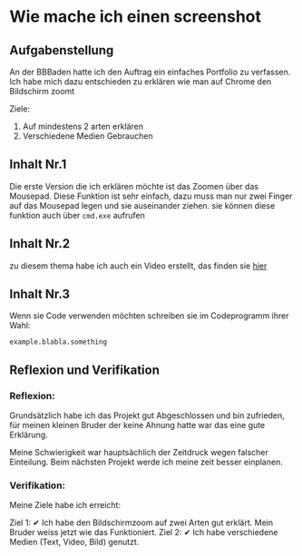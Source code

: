 # Wie mache ich einen screenshot


## Aufgabenstellung

An der BBBaden hatte ich den Auftrag ein einfaches Portfolio zu verfassen. Ich habe mich dazu entschieden zu erklären wie man auf Chrome den Bildschirm zoomt

Ziele:
1. Auf mindestens 2 arten erklären
2. Verschiedene Medien Gebrauchen

## Inhalt Nr.1
Die erste Version die ich erklären möchte ist das Zoomen über das Mousepad. Diese Funktion ist sehr einfach, dazu muss man nur zwei Finger auf das Mousepad legen und sie auseinander ziehen.
sie können diese funktion auch über `cmd.exe` aufrufen

## Inhalt Nr.2

zu diesem thema habe ich auch ein Video erstellt, das finden sie [hier](https://youtu.be/WhxhA0bFCgI)

## Inhalt Nr.3

Wenn sie Code verwenden möchten schreiben sie im Codeprogramm ihrer Wahl:
```
example.blabla.something
```


## Reflexion und Verifikation

### Reflexion:
Grundsätzlich habe ich das Projekt gut Abgeschlossen und bin zufrieden, für meinen kleinen Bruder der keine Ahnung hatte war das eine gute Erklärung.

Meine Schwierigkeit war hauptsächlich der Zeitdruck wegen falscher Einteilung.
Beim nächsten Projekt werde ich meine zeit besser einplanen.

### Verifikation:
Meine Ziele habe ich erreicht:

Ziel 1: ✔ Ich habe den Bildschirmzoom auf zwei Arten gut erklärt. Mein Bruder weiss jetzt wie das Funktioniert.
Ziel 2: ✔ Ich habe verschiedene Medien (Text, Video, Bild) genutzt.

